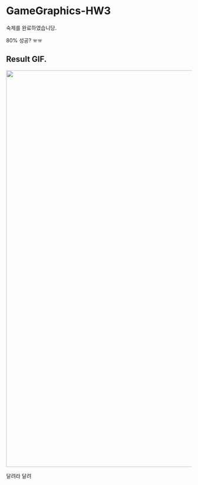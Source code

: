 # GameGraphics-HW3

숙제를 완료하였습니당.

80% 성공? ㅠㅠ


## Result GIF.
<img src="GameGraphics-Homework3/img/finish_flat_plane.gif" width="540" height="1078">

달려라 달려
